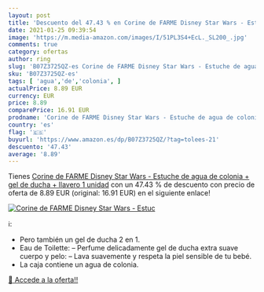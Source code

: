 ```yaml
---
layout: post
title: 'Descuento del 47.43 % en Corine de FARME Disney Star Wars - Estuc'
date: 2021-01-25 09:39:54
image: 'https://m.media-amazon.com/images/I/51PL3S4+EcL._SL200_.jpg'
comments: true
category: ofertas
author: ring
slug: 'B07Z3725QZ-es Corine de FARME Disney Star Wars - Estuche de agua de...'
sku: 'B07Z3725QZ-es'
tags: [ 'agua','de','colonia', ]
actualPrice: 8.89 EUR
currency: EUR
price: 8.89
comparePrice: 16.91 EUR
prodname: 'Corine de FARME Disney Star Wars - Estuche de agua de colonia + gel de ducha + llavero  1 unidad'
country: 'es'
flag: '🇪🇸'
buyurl: 'https://www.amazon.es/dp/B07Z3725QZ/?tag=tolees-21'
descuento: '47.43'
average: '8.89'
---
```


Tienes [Corine de FARME Disney Star Wars - Estuche de agua de colonia + gel de ducha + llavero  1 unidad](https://www.amazon.es/dp/B07Z3725QZ/?tag=tolees-21) con un 47.43 % de descuento con precio de oferta de 8.89 EUR (original: 16.91 EUR) en el siguiente enlace!

[![Corine de FARME Disney Star Wars - Estuc](https://m.media-amazon.com/images/I/51PL3S4+EcL._SL200_.jpg)](https://www.amazon.es/dp/B07Z3725QZ/?tag=tolees-21)

ℹ️:

- Pero también un gel de ducha 2 en 1.
- Eau de Toilette: – Perfume delicadamente gel de ducha extra suave cuerpo y pelo: – Lava suavemente y respeta la piel sensible de tu bebé.
- La caja contiene un agua de colonia.

[🛒 Accede a la oferta!!](https://www.amazon.es/dp/B07Z3725QZ/?tag=tolees-21)
